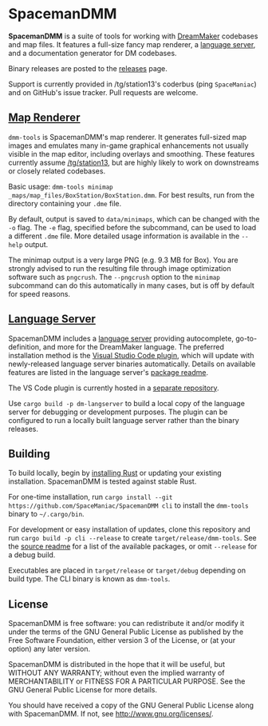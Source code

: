 # SpacemanDMM

**SpacemanDMM** is a suite of tools for working with [DreamMaker] codebases
and map files. It features a full-size fancy map renderer, a [language server],
and a documentation generator for DM codebases.

Binary releases are posted to the [releases] page.

Support is currently provided in /tg/station13's coderbus (ping `SpaceManiac`)
and on GitHub's issue tracker. Pull requests are welcome.

[DreamMaker]: https://secure.byond.com/
[/tg/station13]: https://github.com/tgstation/tgstation/
[releases]: https://github.com/SpaceManiac/SpacemanDMM/releases

## [Map Renderer](src/cli/)

`dmm-tools` is SpacemanDMM's map renderer. It generates full-sized map images
and emulates many in-game graphical enhancements not usually visible in the map
editor, including overlays and smoothing. These features currently assume
[/tg/station13], but are highly likely to work on downstreams or closely
related codebases.

Basic usage: `dmm-tools minimap _maps/map_files/BoxStation/BoxStation.dmm`.
For best results, run from the directory containing your `.dme` file.

By default, output is saved to `data/minimaps`, which can be changed with the
`-o` flag. The `-e` flag, specified before the subcommand, can be used to load
a different `.dme` file. More detailed usage information is available in the
`--help` output.

The minimap output is a very large PNG (e.g. 9.3 MB for Box). You are strongly
advised to run the resulting file through image optimization software such as
`pngcrush`. The `--pngcrush` option to the `minimap` subcommand can do this
automatically in many cases, but is off by default for speed reasons.

## [Language Server](src/langserver/)

SpacemanDMM includes a [language server] providing autocomplete,
go-to-definition, and more for the DreamMaker language. The preferred
installation method is the [Visual Studio Code plugin][vsc], which will update
with newly-released language server binaries automatically. Details on
available features are listed in the language server's
[package readme][ls-readme].

The VS Code plugin is currently hosted in a [separate repository][vsc-src].

Use `cargo build -p dm-langserver` to build a local copy of the language server
for debugging or development purposes. The plugin can be configured to run a
locally built language server rather than the binary releases.

[language server]: https://langserver.org/
[vsc]: https://marketplace.visualstudio.com/items?itemName=platymuus.dm-langclient
[ls-readme]: ./src/langserver/README.md
[vsc-src]: https://github.com/SpaceManiac/vscode-dm-langclient

## Building

To build locally, begin by [installing Rust][rust] or updating your existing
installation. SpacemanDMM is tested against stable Rust.

For one-time installation, run
`cargo install --git https://github.com/SpaceManiac/SpacemanDMM cli`
to install the `dmm-tools` binary to `~/.cargo/bin`.

For development or easy installation of updates, clone this repository and run
`cargo build -p cli --release` to create `target/release/dmm-tools`. See the
[source readme] for a list of the available packages, or omit `--release` for
a debug build.

Executables are placed in `target/release` or `target/debug` depending on build
type. The CLI binary is known as `dmm-tools`.

[rust]: https://www.rust-lang.org/en-US/install.html
[source readme]: ./src/README.md

## License

SpacemanDMM is free software: you can redistribute it and/or modify
it under the terms of the GNU General Public License as published by
the Free Software Foundation, either version 3 of the License, or
(at your option) any later version.

SpacemanDMM is distributed in the hope that it will be useful,
but WITHOUT ANY WARRANTY; without even the implied warranty of
MERCHANTABILITY or FITNESS FOR A PARTICULAR PURPOSE. See the
GNU General Public License for more details.

You should have received a copy of the GNU General Public License
along with SpacemanDMM. If not, see http://www.gnu.org/licenses/.

